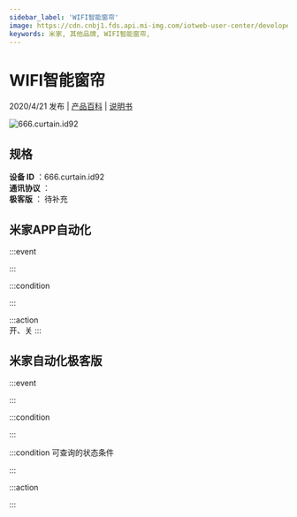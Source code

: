 ```yaml
---
sidebar_label: 'WIFI智能窗帘'
image: https://cdn.cnbj1.fds.api.mi-img.com/iotweb-user-center/developer_1679047723830SMIdYxW0.png?GalaxyAccessKeyId=AKVGLQWBOVIRQ3XLEW&Expires=9223372036854775807&Signature=J3Wq6umLksLXUF0VjnHzter68/c=
keywords: 米家, 其他品牌, WIFI智能窗帘, 
---
```

# WIFI智能窗帘

2020/4/21 发布 | [产品百科](https://home.mi.com/webapp/content/baike/product/index.html?model=666.curtain.id92/) | [说明书](https://home.mi.com/views/introduction.html?model=666.curtain.id92&region=cn)

![666.curtain.id92](https://cdn.cnbj1.fds.api.mi-img.com/iotweb-user-center/developer_1679047723830SMIdYxW0.png?GalaxyAccessKeyId=AKVGLQWBOVIRQ3XLEW&Expires=9223372036854775807&Signature=J3Wq6umLksLXUF0VjnHzter68/c=)

## 规格  
> 
**设备 ID** ：666.curtain.id92  
**通讯协议** ：  
**极客版**  ： 待补充 


## 米家APP自动化  

:::event  

:::

:::condition  

:::

:::action   
开、关
:::

## 米家自动化极客版  

:::event  

:::

:::condition  

:::

:::condition 可查询的状态条件  

:::

:::action  

:::

        
